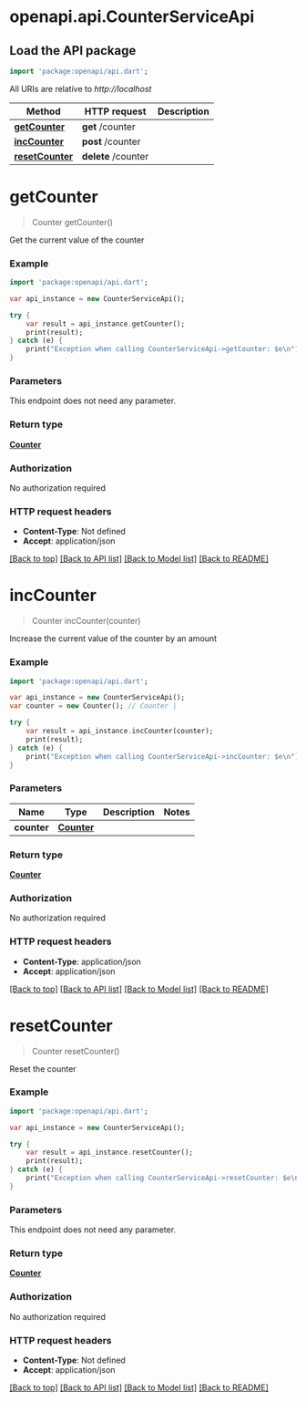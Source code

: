 # openapi.api.CounterServiceApi

## Load the API package
```dart
import 'package:openapi/api.dart';
```

All URIs are relative to *http://localhost*

Method | HTTP request | Description
------------- | ------------- | -------------
[**getCounter**](CounterServiceApi.md#getCounter) | **get** /counter | 
[**incCounter**](CounterServiceApi.md#incCounter) | **post** /counter | 
[**resetCounter**](CounterServiceApi.md#resetCounter) | **delete** /counter | 


# **getCounter**
> Counter getCounter()



Get the current value of the counter

### Example 
```dart
import 'package:openapi/api.dart';

var api_instance = new CounterServiceApi();

try { 
    var result = api_instance.getCounter();
    print(result);
} catch (e) {
    print("Exception when calling CounterServiceApi->getCounter: $e\n");
}
```

### Parameters
This endpoint does not need any parameter.

### Return type

[**Counter**](Counter.md)

### Authorization

No authorization required

### HTTP request headers

 - **Content-Type**: Not defined
 - **Accept**: application/json

[[Back to top]](#) [[Back to API list]](../README.md#documentation-for-api-endpoints) [[Back to Model list]](../README.md#documentation-for-models) [[Back to README]](../README.md)

# **incCounter**
> Counter incCounter(counter)



Increase the current value of the counter by an amount

### Example 
```dart
import 'package:openapi/api.dart';

var api_instance = new CounterServiceApi();
var counter = new Counter(); // Counter | 

try { 
    var result = api_instance.incCounter(counter);
    print(result);
} catch (e) {
    print("Exception when calling CounterServiceApi->incCounter: $e\n");
}
```

### Parameters

Name | Type | Description  | Notes
------------- | ------------- | ------------- | -------------
 **counter** | [**Counter**](Counter.md)|  | 

### Return type

[**Counter**](Counter.md)

### Authorization

No authorization required

### HTTP request headers

 - **Content-Type**: application/json
 - **Accept**: application/json

[[Back to top]](#) [[Back to API list]](../README.md#documentation-for-api-endpoints) [[Back to Model list]](../README.md#documentation-for-models) [[Back to README]](../README.md)

# **resetCounter**
> Counter resetCounter()



Reset the counter

### Example 
```dart
import 'package:openapi/api.dart';

var api_instance = new CounterServiceApi();

try { 
    var result = api_instance.resetCounter();
    print(result);
} catch (e) {
    print("Exception when calling CounterServiceApi->resetCounter: $e\n");
}
```

### Parameters
This endpoint does not need any parameter.

### Return type

[**Counter**](Counter.md)

### Authorization

No authorization required

### HTTP request headers

 - **Content-Type**: Not defined
 - **Accept**: application/json

[[Back to top]](#) [[Back to API list]](../README.md#documentation-for-api-endpoints) [[Back to Model list]](../README.md#documentation-for-models) [[Back to README]](../README.md)

